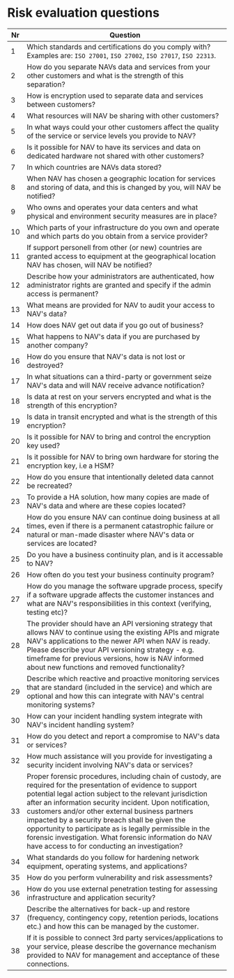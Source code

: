 # Risk evaluation questions

| Nr | Question |
| -- | -------- |
| 1  | Which standards and certifications do you comply with? Examples are: `ISO 27001`, `ISO 27002`, `ISO 27017`, `ISO 22313`. |
| 2  | How do you separate NAVs data and services from your other customers and what is the strength of this separation? | 
| 3  | How is encryption used to separate data and services between customers? |
| 4  | What resources will NAV be sharing with other customers? |
| 5  | In what ways could your other customers affect the quality of the service or service levels you provide to NAV? |
| 6  | Is it possible for NAV to have its services and data on dedicated hardware not shared with other customers? |
| 7  | In which countries are NAVs data stored? |
| 8  | When NAV has chosen a geographic location for services and storing of data, and this is changed by you, will NAV be notified? |
| 9  | Who owns and operates your data centers and what physical and environment security measures are in place? |
| 10 | Which parts of your infrastructure do you own and operate and which parts do you obtain from a service provider? |
| 11 | If support personell from other (or new) countries are granted access to equipment at the geographical location NAV has chosen, will NAV be notified? |
| 12 | Describe how your administrators are authenticated, how administrator rights are granted and specify if the admin access is permanent? |
| 13 | What means are provided for NAV to audit your access to NAV's data? |
| 14 | How does NAV get out data if you go out of business? |
| 15 | What happens to NAV's data if you are purchased by another company? |
| 16 | How do you ensure that NAV's data is not lost or destroyed? |
| 17 | In what situations can a third-party or government seize NAV's data and will NAV receive advance notification? |
| 18 | Is data at rest on your servers encrypted and what is the strength of this encryption? |
| 19 | Is data in transit encrypted and what is the strength of this encryption? |
| 20 | Is it possible for NAV to bring and control the encryption key used? |
| 21 | Is it possible for NAV to bring own hardware for storing the encryption key, i.e a HSM? |
| 22 | How do you ensure that intentionally deleted data cannot be recreated? |
| 23 | To provide a HA solution, how many copies are made of NAV's data and where are these copies located? |
| 24 | How do you ensure NAV can continue doing business at all times, even if there is a permanent catastrophic failure or natural or man-made disaster where NAV's data or services are located? |
| 25 | Do you have a business continuity plan, and is it accessable to NAV? |
| 26 | How often do you test your business continuity program? |
| 27 | How do you manage the software upgrade process, specify if a software upgrade affects the customer instances and what are NAV's responsibilities in this context (verifying, testing etc)? |
| 28 | The provider should have an API versioning strategy that allows NAV to continue using the existing APIs and migrate NAV's applications to the newer API when NAV is ready. Please describe your API versioning strategy - e.g. timeframe for previous versions, how is NAV informed about new functions and removed functionality? |
| 29 | Describe which reactive and proactive monitoring services that are standard (included in the service) and which are optional and how this can integrate with NAV's central monitoring systems? |
| 30 | How can your incident handling system integrate with NAV's incident handling system? |
| 31 | How do you detect and report a compromise to NAV's data or services? |
| 32 | How much assistance will you provide for investigating a security incident involving NAV's data or services? |
| 33 | Proper forensic procedures, including chain of custody, are required for the presentation of evidence to support potential legal action subject to the relevant jurisdiction after an information security incident. Upon notification, customers and/or other external business partners impacted by a security breach shall be given the opportunity to participate as is legally permissible in the forensic investigation. What forensic information do NAV have access to for conducting an investigation? |
| 34 | What standards do you follow for hardening network equipment, operating systems, and applications? |
| 35 | How do you perform vulnerability and risk assessments? |
| 36 | How do you use external penetration testing for assessing infrastructure and application security? |
| 37 | Describe the alternatives for back-up and restore (frequency, contingency copy, retention periods, locations etc.) and how this can be managed by the customer. |
| 38 | If it is possible to connect 3rd party services/applications to your service, please describe the governance mechanism provided to NAV for management and acceptance of these connections. |